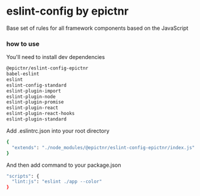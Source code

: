 # eslint-config by epictnr

Base set of rules for all framework components based on the JavaScript

### how to use

You'll need to install dev dependencies

```bash
@epictnr/eslint-config-epictnr
babel-eslint
eslint
eslint-config-standard
eslint-plugin-import
eslint-plugin-node
eslint-plugin-promise
eslint-plugin-react
eslint-plugin-react-hooks
eslint-plugin-standard
```

Add .eslintrc.json into your root directory

```bash
{
  "extends": "./node_modules/@epictnr/eslint-config-epictnr/index.js"
}
```

And then add command to your package.json

```bash
"scripts": {
  "lint:js": "eslint ./app --color"
}
```

